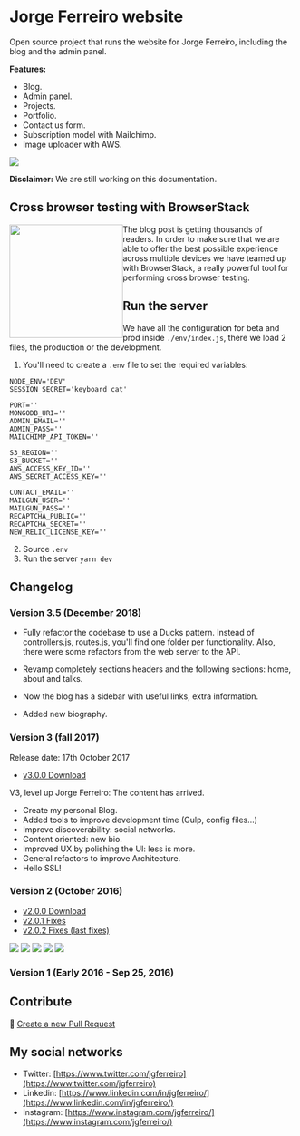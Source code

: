 # Jorge Ferreiro website

Open source project that runs the website for Jorge Ferreiro, including the blog and the admin panel.

**Features:**

- Blog.
- Admin panel.
- Projects.
- Portfolio.
- Contact us form.
- Subscription model with Mailchimp.
- Image uploader with AWS.

![](./ferreiro.png)

**Disclaimer:** We are still working on this documentation.

## Cross browser testing with BrowserStack

<img src="https://i1.wp.com/www.diogonunes.com/blog/wp-content/uploads/2016/07/browserstack-logo.png?resize=840%2C276" width="200px" style="float: left;" />

The blog post is getting thousands of readers. In order to make sure that we are able to offer the best possible experience across multiple devices we have teamed up with BrowserStack, a really powerful tool for performing cross browser testing.

## Run the server

We have all the configuration for beta and prod inside `./env/index.js`, there we load 2 files, the production or the development.

1. You'll need to create a `.env` file to set the required variables:
  ```
  NODE_ENV='DEV'
  SESSION_SECRET='keyboard cat'

  PORT=''
  MONGODB_URI=''
  ADMIN_EMAIL=''
  ADMIN_PASS=''
  MAILCHIMP_API_TOKEN=''

  S3_REGION=''
  S3_BUCKET=''
  AWS_ACCESS_KEY_ID=''
  AWS_SECRET_ACCESS_KEY=''

  CONTACT_EMAIL=''
  MAILGUN_USER=''
  MAILGUN_PASS=''
  RECAPTCHA_PUBLIC=''
  RECAPTCHA_SECRET=''
  NEW_RELIC_LICENSE_KEY=''
  ```
2. Source `.env`
3. Run the server `yarn dev`

## Changelog

### Version 3.5 (December 2018)

* Fully refactor the codebase to use a Ducks pattern. Instead of controllers.js, routes.js, you'll find one folder per functionality. Also, there were some refactors from the web server to the API.

* Revamp completely sections headers and the following sections: home, about and talks.
* Now the blog has a sidebar with useful links, extra information.
* Added new biography.

### Version 3 (fall 2017)

Release date: 17th October 2017

* [v3.0.0 Download](https://github.com/ferreiro/website/releases/tag/v3.0.0)

V3, level up Jorge Ferreiro: The content has arrived.

* Create my personal Blog.
* Added tools to improve development time (Gulp, config files...)
* Improve discoverability: social networks.
* Content oriented: new bio.
* Improved UX by polishing the UI: less is more.
* General refactors to improve Architecture.
* Hello SSL!

### Version 2 (October 2016)

* [v2.0.0 Download](https://github.com/ferreiro/website/releases/tag/v2.0.0)
* [v2.0.1 Fixes](https://github.com/ferreiro/website/tree/v2.0.1)
* [v2.0.2 Fixes (last fixes)](https://github.com/ferreiro/website/tree/dce56266f19644ea1b3560829b1a74f6b5c25a2a)

![](./web/public/src/images/projects/ferreiro_v2/home.png)
![](./web/public/src/images/projects/ferreiro_v2/about.png)
![](./web/public/src/images/projects/ferreiro_v2/portfolio.png)
![](./web/public/src/images/projects/ferreiro_v2/portfolio_detailed.png)
![](./web/public/src/images/projects/ferreiro_v2/contact.png)

### Version 1 (Early 2016 - Sep 25, 2016)


## Contribute

💬 [Create a new Pull Request](https://github.com/ferreiro/website/pulls)

## My social networks

* Twitter: [https://www.twitter.com/jgferreiro](https://www.twitter.com/jgferreiro)
* Linkedin: [https://www.linkedin.com/in/jgferreiro/](https://www.linkedin.com/in/jgferreiro/)
* Instagram: [https://www.instagram.com/jgferreiro/](https://www.instagram.com/jgferreiro/)
